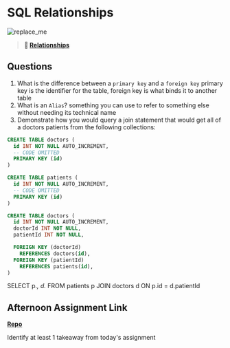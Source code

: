 # SQL Relationships

![replace_me](https://codeworks.blob.core.windows.net/public/assets/img/illustrations/placeholder.svg)

> **📖 [Relationships](https://codeworksacademy.com/fs-student-guide/resources/wk11/02-MySQL-Relationships)**

## Questions

1. What is the difference between a `primary key` and a `foreign key`
primary key is the identifier for the table, foreign key is what binds it to another table
2. What is an `Alias`?
something you can use to refer to something else without needing its technical name
3. Demonstrate how you would query a join statement that would get all of a doctors patients from the following collections:

```SQL
CREATE TABLE doctors (
  id INT NOT NULL AUTO_INCREMENT,
  -- CODE OMITTED
  PRIMARY KEY (id)
)

CREATE TABLE patients (
  id INT NOT NULL AUTO_INCREMENT,
  -- CODE OMITTED
  PRIMARY KEY (id)
)

CREATE TABLE doctors (
  id INT NOT NULL AUTO_INCREMENT,
  doctorId INT NOT NULL,
  patientId INT NOT NULL,

  FOREIGN KEY (doctorId)
    REFERENCES doctors(id),
  FOREIGN KEY (patientId)
    REFERENCES patients(id),
)

```
SELECT 
p.*,
d.*
FROM patients p
JOIN doctors d ON p.id = d.patientId
## Afternoon Assignment Link

**[Repo](https://github.com/JonahWood/<ASSIGNMENT_REPO>)**

Identify at least 1 takeaway from today's assignment
